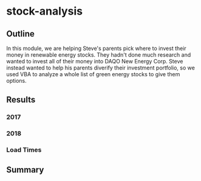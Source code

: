 # stock-analysis

## Outline

In this module, we are helping Steve's parents pick where to invest their money in renewable energy stocks. They hadn't done much research and wanted to invest all of their money into DAQO New Energy Corp. Steve instead wanted to help his parents diverify their investment portfolio, so we used VBA to analyze a whole list of green energy stocks to give them options. 

## Results

### 2017

### 2018

### Load Times

## Summary
